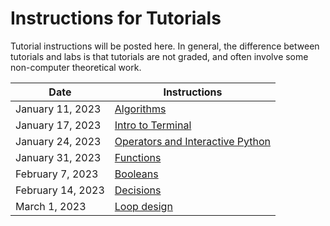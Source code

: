 # Instructions for Tutorials
Tutorial instructions will be posted here. In general, the difference between tutorials and labs is that tutorials are not graded, and often involve some non-computer theoretical work.

| Date              | Instructions                                        |
| ----------------- | --------------------------------------------------- |
| January 11, 2023  | [Algorithms](01-algorithms.md)                      |
| January 17, 2023  | [Intro to Terminal](02-intro_to_terminal.md)        |
| January 24, 2023  | [Operators and Interactive Python](03-operators.md) |
| January 31, 2023  | [Functions](04-functions.md)                        |
| February 7, 2023  | [Booleans](05-booleans.md)                          |
| February 14, 2023 | [Decisions](06-decisions.md)                        |
| March 1, 2023     | [Loop design](07-loop-design.md)                    |